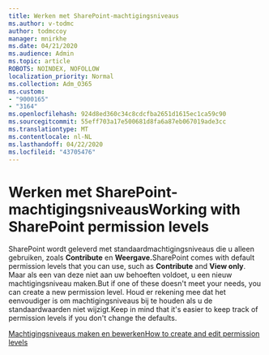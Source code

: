 ```yaml
---
title: Werken met SharePoint-machtigingsniveaus
ms.author: v-todmc
author: todmccoy
manager: mnirkhe
ms.date: 04/21/2020
ms.audience: Admin
ms.topic: article
ROBOTS: NOINDEX, NOFOLLOW
localization_priority: Normal
ms.collection: Adm_O365
ms.custom:
- "9000165"
- "3164"
ms.openlocfilehash: 924d8ed360c34c8cdcfba2651d1615ec1ca59c90
ms.sourcegitcommit: 55eff703a17e500681d8fa6a87eb067019ade3cc
ms.translationtype: MT
ms.contentlocale: nl-NL
ms.lasthandoff: 04/22/2020
ms.locfileid: "43705476"
---
```

# <a name="working-with-sharepoint-permission-levels"></a><span data-ttu-id="55e0b-102">Werken met SharePoint-machtigingsniveaus</span><span class="sxs-lookup"><span data-stu-id="55e0b-102">Working with SharePoint permission levels</span></span>

<span data-ttu-id="55e0b-103">SharePoint wordt geleverd met standaardmachtigingsniveaus die u alleen gebruiken, zoals **Contribute** en **Weergave.**</span><span class="sxs-lookup"><span data-stu-id="55e0b-103">SharePoint comes with default permission levels that you can use, such as **Contribute** and **View only**.</span></span> <span data-ttu-id="55e0b-104">Maar als een van deze niet aan uw behoeften voldoet, u een nieuw machtigingsniveau maken.</span><span class="sxs-lookup"><span data-stu-id="55e0b-104">But if one of these doesn't meet your needs, you can create a new permission level.</span></span> <span data-ttu-id="55e0b-105">Houd er rekening mee dat het eenvoudiger is om machtigingsniveaus bij te houden als u de standaardwaarden niet wijzigt.</span><span class="sxs-lookup"><span data-stu-id="55e0b-105">Keep in mind that it's easier to keep track of permission levels if you don't change the defaults.</span></span>

[<span data-ttu-id="55e0b-106">Machtigingsniveaus maken en bewerken</span><span class="sxs-lookup"><span data-stu-id="55e0b-106">How to create and edit permission levels</span></span>](https://docs.microsoft.com/sharepoint/how-to-create-and-edit-permission-levels)